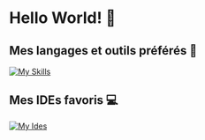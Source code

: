 # Hello World! 👋

## Mes langages et outils préférés 🔧

[![My Skills](https://skillicons.dev/icons?i=git,html,js,ts,css,cpp,c)](https://skillicons.dev)

## Mes IDEs favoris 💻

[![My Ides](https://skillicons.dev/icons?i=vscode,visualstudio,idea)](https://skillicons.dev)
